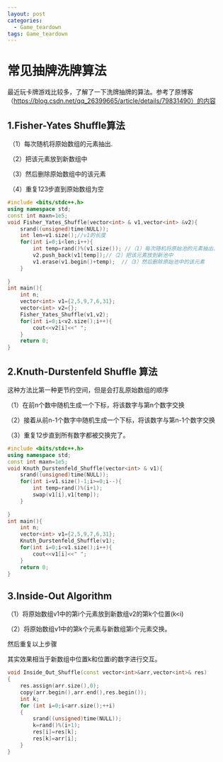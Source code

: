 ```yaml
---
layout: post
categories:
  - Game_teardown
tags: Game_teardown
---
```


# 常见抽牌洗牌算法

最近玩卡牌游戏比较多，了解了一下洗牌抽牌的算法。参考了原博客（https://blog.csdn.net/qq_26399665/article/details/79831490）的内容

## 1.Fisher-Yates Shuffle算法

​	（1）每次随机将原始数组的元素抽出.

​	（2）把该元素放到新数组中

​	（3）然后删除原始数组中的该元素

​	（4）重复123步直到原始数组为空

```c++
#include <bits/stdc++.h>
using namespace std;
const int maxn=1e5;
void Fisher_Yates_Shuffle(vector<int> & v1,vector<int> &v2){
	srand((unsigned)time(NULL));
	int len=v1.size();//v1的长度 
	for(int i=0;i<len;i++){
		int temp=rand()%(v1.size()); //（1）每次随机将原始池的元素抽出.
		v2.push_back(v1[temp]);//（2）把该元素放到新池中 
		v1.erase(v1.begin()+temp);	//（3）然后删除原始池中的该元素
	}
	
}
int main(){
	int n;
	vector<int> v1={2,5,9,7,6,31};
	vector<int> v2={};
	Fisher_Yates_Shuffle(v1,v2);
	for(int i=0;i<v2.size();i++){
		cout<<v2[i]<<" ";
	}
	return 0;
} 
```

## 2.**Knuth-Durstenfeld Shuffle**  算法

这种方法比第一种更节约空间，但是会打乱原始数组的顺序

（1）在前n个数中随机生成一个下标，将该数字与第n个数字交换

（2）接着从前n-1个数字中随机生成一个下标，将该数字与第n-1个数字交换

（3）重复12步直到所有数字都被交换完了。

```c++
#include <bits/stdc++.h>
using namespace std;
const int maxn=1e5;
void Knuth_Durstenfeld_Shuffle(vector<int> & v1){
	srand((unsigned)time(NULL));
	for(int i=v1.size()-1;i>=0;i--){
		int temp=rand()%(i+1);
		swap(v1[i],v1[temp]);
	}
	
}
int main(){
	int n;
	vector<int> v1={2,5,9,7,6,31};
	Knuth_Durstenfeld_Shuffle(v1);
	for(int i=0;i<v1.size();i++){
		cout<<v1[i]<<" ";
	}
	return 0;
} 
```

## 3.**Inside-Out Algorithm**

（1）将原始数组v1中的第i个元素放到新数组v2的第k个位置(k<i)

（2）将原始数组v1中的第k个元素与新数组第i个元素交换。

然后重复以上步骤

其实效果相当于新数组中位置k和位置i的数字进行交互。

```c++
void Inside_Out_Shuffle(const vector<int>&arr,vector<int>& res)
{
	res.assign(arr.size(),0);
	copy(arr.begin(),arr.end(),res.begin());
	int k;
	for (int i=0;i<arr.size();++i)
	{
		srand((unsigned)time(NULL));
		k=rand()%(i+1);
		res[i]=res[k];
		res[k]=arr[i];
	}
} 
```


